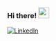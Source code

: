 ### Hi there! <img src="https://emojis.slackmojis.com/emojis/images/1536351075/4594/blob-wave.gif" width="25"/>


[<img alt="LinkedIn" src="https://img.shields.io/badge/LinkedIn-%230E76A8.svg?&style=for-the-badge&logo=LinkedIn&logoColor=white" />](https://www.linkedin.com/in/umtunal/)



